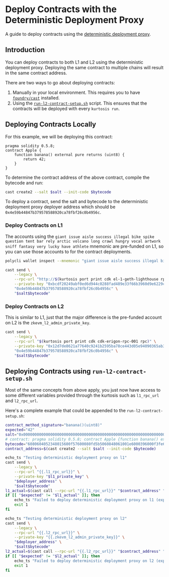 # Deploy Contracts with the Deterministic Deployment Proxy

A guide to deploy contracts using the [deterministic deployment proxy](https://github.com/Arachnid/deterministic-deployment-proxy).

## Introduction

You can deploy contracts to both L1 and L2 using the deterministic deployment
proxy. Deploying the same contract to multiple chains will result in the same
contract address.

There are two ways to go about deploying contracts:

1. Manually in your local environment. This requires you to have [`foundry/cast`](https://github.com/foundry-rs/foundry) installed.
2. Using the [`run-l2-contract-setup.sh`](/templates/contract-deploy/run-l2-contract-setup.sh) script. This ensures that the contracts will be deployed with every `kurtosis run`.

## Deploying Contracts Locally

For this example, we will be deploying this contract:

```solidity
pragma solidity 0.5.8;
contract Apple {
    function banana() external pure returns (uint8) {
        return 42;
    }
}
```

To determine the contract address of the above contract, compile the bytecode
and run:

```bash
cast create2 --salt $salt --init-code $bytecode
```

To deploy a contract, send the salt and bytecode to the deterministic deployment
proxy deployer address which should be `0x4e59b44847b379578588920ca78fbf26c0b4956c`.

### Deploy Contracts on L1

The accounts using the `giant issue aisle success illegal bike spike question tent bar rely arctic volcano long crawl hungry vocal artwork sniff fantasy very lucky have athlete`
mnemonic are pre-funded on L1, so you can use those accounts to for the contract
deployments.

```bash
polycli wallet inspect --mnemonic "giant issue aisle success illegal bike spike question tent bar rely arctic volcano long crawl hungry vocal artwork sniff fantasy very lucky have athlete" | jq -r ".Addresses[0].HexPrivateKey"
```

```bash
cast send \
    --legacy \
    --rpc-url "http://$(kurtosis port print cdk el-1-geth-lighthouse rpc)" \
    --private-key "0xbcdf20249abf0ed6d944c0288fad489e33f66b3960d9e6229c1cd214ed3bbe31" \
    "0x4e59b44847b379578588920ca78fbf26c0b4956c" \
    "$salt$bytecode"
```

### Deploy Contracts on L2

This is similar to L1, just that the major difference is the pre-funded account
on L2 is the `zkevm_l2_admin_private_key`.

```bash
cast send \
    --legacy \
    --rpc-url "$(kurtosis port print cdk cdk-erigon-rpc-001 rpc)" \
    --private-key "0x12d7de8621a77640c9241b2595ba78ce443d05e94090365ab3bb5e19df82c625" \
    "0x4e59b44847b379578588920ca78fbf26c0b4956c" \
    "$salt$bytecode"
```

## Deploying Contracts using `run-l2-contract-setup.sh`

Most of the same concepts from above apply, you just now have access to some
different variables provided through the kurtosis such as `l1_rpc_url` and
`l2_rpc_url`.

Here's a complete example that could be appended to the `run-l2-contract-setup.sh`:

```bash
contract_method_signature="banana()(uint8)"
expected="42"
salt="0x0000000000000000000000000000000000000000000000000000000000000000"
# contract: pragma solidity 0.5.8; contract Apple {function banana() external pure returns (uint8) {return 42;}}
bytecode="6080604052348015600f57600080fd5b5060848061001e6000396000f3fe6080604052348015600f57600080fd5b506004361060285760003560e01c8063c3cafc6f14602d575b600080fd5b6033604f565b604051808260ff1660ff16815260200191505060405180910390f35b6000602a90509056fea165627a7a72305820ab7651cb86b8c1487590004c2444f26ae30077a6b96c6bc62dda37f1328539250029"
contract_address=$(cast create2 --salt $salt --init-code $bytecode)

echo_ts "Testing deterministic deployment proxy on l1"
cast send \
    --legacy \
    --rpc-url "{{.l1_rpc_url}}" \
    --private-key "$l1_private_key" \
    "$deployer_address" \
    "$salt$bytecode"
l1_actual=$(cast call --rpc-url "{{.l1_rpc_url}}" "$contract_address" "$contract_method_signature")
if [[ "$expected" != "$l1_actual" ]]; then
    echo_ts "Failed to deploy deterministic deployment proxy on l1 (expected: $expected, actual $l1_actual)"
    exit 1
fi

echo_ts "Testing deterministic deployment proxy on l2"
cast send \
    --legacy \
    --rpc-url "{{.l2_rpc_url}}" \
    --private-key "{{.zkevm_l2_admin_private_key}}" \
    "$deployer_address" \
    "$salt$bytecode"
l2_actual=$(cast call --rpc-url "{{.l2_rpc_url}}" "$contract_address" "$contract_method_signature")
if [[ "$expected" != "$l2_actual" ]]; then
    echo_ts "Failed to deploy deterministic deployment proxy on l2 (expected: $expected, actual $l2_actual)"
    exit 1
fi
```
